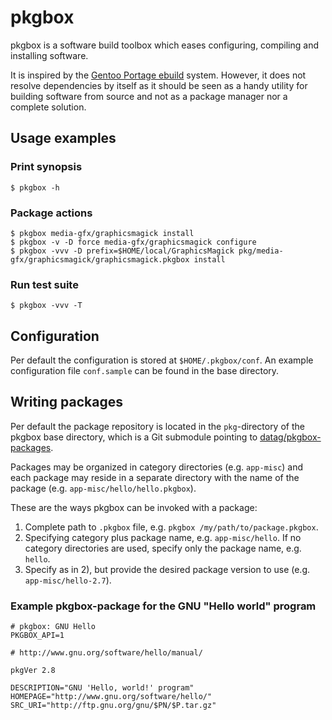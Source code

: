 # pkgbox #

pkgbox is a software build toolbox which eases configuring, compiling and installing software.

It is inspired by the [Gentoo Portage ebuild](http://www.gentoo.org/proj/en/devrel/handbook/handbook.xml?part=2&chap=1) system.
However, it does not resolve dependencies by itself as it should be seen as a handy utility for building software from source and not as a 
package manager nor a complete solution.


## Usage examples ##

### Print synopsis ###
	$ pkgbox -h

### Package actions ###
	$ pkgbox media-gfx/graphicsmagick install
	$ pkgbox -v -D force media-gfx/graphicsmagick configure
	$ pkgbox -vvv -D prefix=$HOME/local/GraphicsMagick pkg/media-gfx/graphicsmagick/graphicsmagick.pkgbox install

### Run test suite ###
	$ pkgbox -vvv -T


## Configuration ##

Per default the configuration is stored at `$HOME/.pkgbox/conf`. An example configuration file `conf.sample` can be found in the base directory.


## Writing packages ##

Per default the package repository is located in the `pkg`-directory of the pkgbox base directory, which is a Git submodule pointing to [datag/pkgbox-packages](https://github.com/datag/pkgbox-packages).

Packages may be organized in
category directories (e.g. `app-misc`) and each package may reside in a separate directory with the name of the package (e.g. `app-misc/hello/hello.pkgbox`).

These are the ways pkgbox can be invoked with a package:

1. Complete path to `.pkgbox` file, e.g. `pkgbox /my/path/to/package.pkgbox`.
2. Specifying category plus package name, e.g. `app-misc/hello`. If no category directories are used, specify only the package name, e.g. `hello`.
3. Specify as in 2), but provide the desired package version to use (e.g. `app-misc/hello-2.7`).

### Example pkgbox-package for the GNU "Hello world" program ###

	# pkgbox: GNU Hello
	PKGBOX_API=1
	
	# http://www.gnu.org/software/hello/manual/
	
	pkgVer 2.8
	
	DESCRIPTION="GNU 'Hello, world!' program"
	HOMEPAGE="http://www.gnu.org/software/hello/"
	SRC_URI="http://ftp.gnu.org/gnu/$PN/$P.tar.gz"

